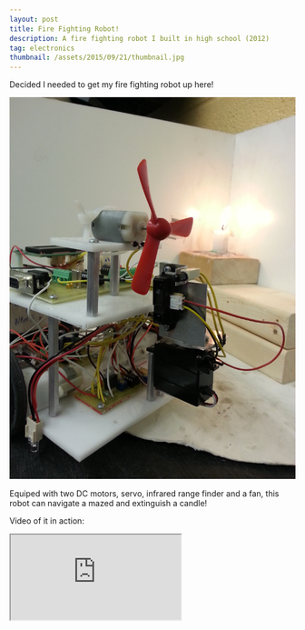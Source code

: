 ```yaml
---
layout: post
title: Fire Fighting Robot!
description: A fire fighting robot I built in high school (2012)
tag: electronics
thumbnail: /assets/2015/09/21/thumbnail.jpg
---
```


Decided I needed to get my fire fighting robot up here!

![Image not found!](/assets/2015/09/21/thumbnail.jpg)

Equiped with two DC motors, servo, infrared range finder and a fan, this robot can navigate a mazed and extinguish a candle!

Video of it in action: 

<div class="embed-responsive embed-responsive-16by9">
	<iframe class="embed-responsive-item" src="https://www.youtube.com/embed/8brg6CSZgG8">
	</iframe>
</div>